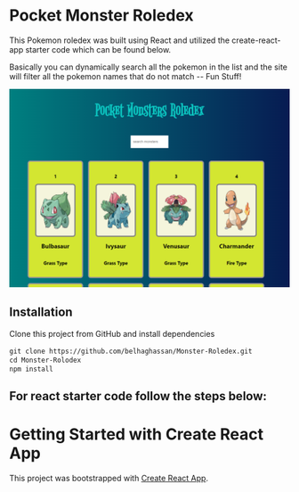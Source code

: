 # Pocket Monster Roledex

This Pokemon roledex was built using React and utilized the create-react-app starter code which can be found below.


Basically you can dynamically search all the pokemon in the list and the site will filter all the pokemon names that do not match -- Fun Stuff!

![Roledex Image](src/assets/Screenshot.png?raw=true "Roledex")

## Installation

Clone this project from GitHub and install dependencies

```
git clone https://github.com/belhaghassan/Monster-Roledex.git
cd Monster-Rolodex
npm install
```

## For react starter code follow the steps below:

# Getting Started with Create React App

This project was bootstrapped with [Create React App](https://github.com/facebook/create-react-app).

